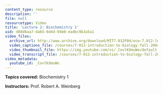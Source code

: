 ```yaml
---
content_type: resource
description: ''
file: null
resourcetype: Video
title: 'Lecture 2: Biochemistry 1'
uid: d88d6aa7-4a65-6d4d-94b0-eadbc9b3a5a1
video_files:
  archive_url: http://www.archive.org/download/MIT7.012F04/ocw-7.012-lec2-10sep2004-220k.mp4
  video_captions_file: /courses/7-012-introduction-to-biology-fall-2004/dbc2ece5c6965448870d9e4899d3536f_CovlKXmuWo.vtt
  video_thumbnail_file: https://img.youtube.com/vi/_CovlKXmuWo/default.jpg
  video_transcript_file: /courses/7-012-introduction-to-biology-fall-2004/d79f25e7725465922f61117286158f6f_CovlKXmuWo.pdf
video_metadata:
  youtube_id: _CovlKXmuWo
---
```


**Topics covered:** Biochemistry 1

**Instructors:** Prof. Robert A. Weinberg